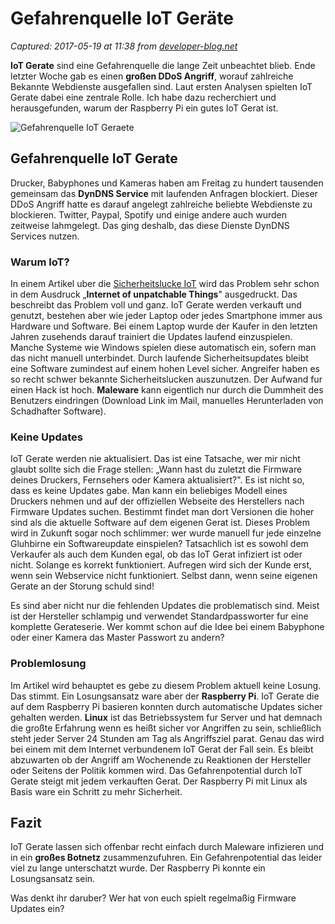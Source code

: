 # Gefahrenquelle IoT Geräte

_Captured: 2017-05-19 at 11:38 from [developer-blog.net](https://developer-blog.net/gefahrenquelle-iot-geraete/)_

**IoT Gerate** sind eine Gefahrenquelle die lange Zeit unbeachtet blieb. Ende letzter Woche gab es einen **großen DDoS Angriff**, worauf zahlreiche Bekannte Webdienste ausgefallen sind. Laut ersten Analysen spielten IoT Gerate dabei eine zentrale Rolle. Ich habe dazu recherchiert und herausgefunden, warum der Raspberry Pi ein gutes IoT Gerat ist.

![Gefahrenquelle IoT Geraete](https://developer-blog.net/wp-content/uploads/2016/10/gefahrenquelle-iot-geraete.jpg)

## Gefahrenquelle IoT Gerate

Drucker, Babyphones und Kameras haben am Freitag zu hundert tausenden gemeinsam das **DynDNS Service** mit laufenden Anfragen blockiert. Dieser DDoS Angriff hatte es darauf angelegt zahlreiche beliebte Webdienste zu blockieren. Twitter, Paypal, Spotify und einige andere auch wurden zeitweise lahmgelegt. Das ging deshalb, das diese Dienste DynDNS Services nutzen.

### Warum IoT?

In einem Artikel uber die [Sicherheitslucke IoT](https://technology-blog.net/sicherheitsluecke-iot/) wird das Problem sehr schon in dem Ausdruck „**Internet of unpatchable Things**" ausgedruckt. Das beschreibt das Problem voll und ganz. IoT Gerate werden verkauft und genutzt, bestehen aber wie jeder Laptop oder jedes Smartphone immer aus Hardware und Software. Bei einem Laptop wurde der Kaufer in den letzten Jahren zusehends darauf trainiert die Updates laufend einzuspielen. Manche Systeme wie Windows spielen diese automatisch ein, sofern man das nicht manuell unterbindet. Durch laufende Sicherheitsupdates bleibt eine Software zumindest auf einem hohen Level sicher. Angreifer haben es so recht schwer bekannte Sicherheitslucken auszunutzen. Der Aufwand fur einen Hack ist hoch. **Maleware** kann eigentlich nur durch die Dummheit des Benutzers eindringen (Download Link im Mail, manuelles Herunterladen von Schadhafter Software).

### Keine Updates

IoT Gerate werden nie aktualisiert. Das ist eine Tatsache, wer mir nicht glaubt sollte sich die Frage stellen: „Wann hast du zuletzt die Firmware deines Druckers, Fernsehers oder Kamera aktualisiert?". Es ist nicht so, dass es keine Updates gabe. Man kann ein beliebiges Modell eines Druckers nehmen und auf der offiziellen Webseite des Herstellers nach Firmware Updates suchen. Bestimmt findet man dort Versionen die hoher sind als die aktuelle Software auf dem eigenen Gerat ist. Dieses Problem wird in Zukunft sogar noch schlimmer: wer wurde manuell fur jede einzelne Gluhbirne ein Softwareupdate einspielen? Tatsachlich ist es sowohl dem Verkaufer als auch dem Kunden egal, ob das IoT Gerat infiziert ist oder nicht. Solange es korrekt funktioniert. Aufregen wird sich der Kunde erst, wenn sein Webservice nicht funktioniert. Selbst dann, wenn seine eigenen Gerate an der Storung schuld sind!

Es sind aber nicht nur die fehlenden Updates die problematisch sind. Meist ist der Hersteller schlampig und verwendet Standardpassworter fur eine komplette Gerateserie. Wer kommt schon auf die Idee bei einem Babyphone oder einer Kamera das Master Passwort zu andern?

### Problemlosung

Im Artikel wird behauptet es gebe zu diesem Problem aktuell keine Losung. Das stimmt. Ein Losungsansatz ware aber der **Raspberry Pi**. IoT Gerate die auf dem Raspberry Pi basieren konnten durch automatische Updates sicher gehalten werden. **Linux** ist das Betriebssystem fur Server und hat demnach die großte Erfahrung wenn es heißt sicher vor Angriffen zu sein, schließlich steht jeder Server 24 Stunden am Tag als Angriffsziel parat. Genau das wird bei einem mit dem Internet verbundenem IoT Gerat der Fall sein. Es bleibt abzuwarten ob der Angriff am Wochenende zu Reaktionen der Hersteller oder Seitens der Politik kommen wird. Das Gefahrenpotential durch IoT Gerate steigt mit jedem verkauften Gerat. Der Raspberry Pi mit Linux als Basis ware ein Schritt zu mehr Sicherheit.

## Fazit

IoT Gerate lassen sich offenbar recht einfach durch Maleware infizieren und in ein **großes Botnetz** zusammenzufuhren. Ein Gefahrenpotential das leider viel zu lange unterschatzt wurde. Der Raspberry Pi konnte ein Losungsansatz sein.

Was denkt ihr daruber? Wer hat von euch spielt regelmaßig Firmware Updates ein?
